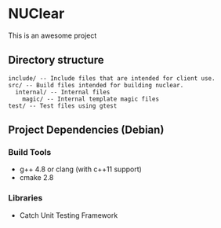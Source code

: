 NUClear
======
This is an awesome project


## Directory structure

    include/ -- Include files that are intended for client use.
    src/ -- Build files intended for building nuclear. 
      internal/ -- Internal files
        magic/ -- Internal template magic files
    test/ -- Test files using gtest

## Project Dependencies (Debian)
    
### Build Tools

* g++ 4.8 or clang (with c++11 support)
* cmake 2.8

### Libraries
* Catch Unit Testing Framework

